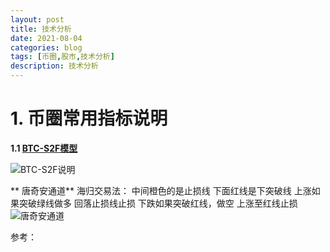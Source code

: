 ```yaml
---
layout: post
title: 技术分析
date: 2021-08-04
categories: blog
tags: [币圈,股市,技术分析]
description: 技术分析
---
```


# 1. 币圈常用指标说明 #

**1.1 [BTC-S2F模型][BTC-S2F]**
     
  ![BTC-S2F说明][BTC-S2F-001]
  
 



** 唐奇安通道**
海归交易法：
  中间橙色的是止损线
  下面红线是下突破线
  上涨如果突破绿线做多
  回落止损线止损
  下跌如果突破红线，做空
  上涨至红线止损
  ![唐奇安通道][tangqian-001]
 
参考：


[BTC-S2F]: https://www.qkl123.com/data/s2f/btc 
[BTC-S2F-001]: https://siweiwo.top/resource/investment/other/BTC-S2F001.png
[tangqian-001]: https://siweiwo.top/resource/investment/other/tangqian-001.png


